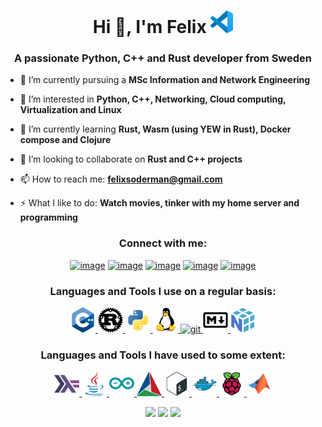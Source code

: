<h1 align="center">Hi 👋, I'm Felix <img src="https://raw.githubusercontent.com/devicons/devicon/master/icons/vscode/vscode-original.svg" width="36px" height="36px" alt="VSCode"></h1>
<h3 align="center">A passionate Python, C++ and Rust developer from Sweden</h3>

- 🔭 I’m currently pursuing a **MSc Information and Network Engineering**

- 👀 I’m interested in **Python, C++, Networking, Cloud computing, Virtualization and Linux**

- 🌱 I’m currently learning **Rust, Wasm (using YEW in Rust), Docker compose and Clojure**

- 👯 I’m looking to collaborate on **Rust and C++ projects**

- 📫 How to reach me: **felixsoderman@gmail.com**

- ⚡ What I like to do: **Watch movies, tinker with my home server and programming**

<h3 align="center">Connect with me:</h3>
<div align="center">
  
[![image](https://img.shields.io/badge/Gmail-D14836?style=for-the-badge&logo=gmail&logoColor=white)](mailto:felixsoderman@gmail.com)
[![image](https://img.shields.io/badge/LinkedIn-0077B5?style=for-the-badge&logo=linkedin&logoColor=white)](https://www.linkedin.com/in/felixsoderman/)
[![image](https://img.shields.io/badge/Instagram-E4405F?style=for-the-badge&logo=instagram&logoColor=white)](https://www.instagram.com/felixcool200/)
[![image](https://img.shields.io/badge/Twitter-1DA1F2?style=for-the-badge&logo=twitter&logoColor=white)](https://twitter.com/felixcool200)
[![image](https://img.shields.io/badge/Discord-%235865F2.svg?style=for-the-badge&logo=discord&logoColor=white)](https://discordapp.com/users/231703062165585921)

</div>

<h3 align="center">Languages and Tools I use on a regular basis:</h3>

<p align="center"> 
  <a href="https://en.cppreference.com/w/" target="_blank"> 
    <img src="https://raw.githubusercontent.com/devicons/devicon/master/icons/cplusplus/cplusplus-original.svg" alt="cpp" width="40" height="40"/> 
  </a>
  <a href="https://www.rust-lang.org/" target="_blank"> 
    <img src="https://raw.githubusercontent.com/devicons/devicon/master/icons/rust/rust-plain.svg" alt="rust" width="40" height="40"/> 
  </a> 
  <a href="https://www.python.org" target="_blank"> 
    <img src="https://raw.githubusercontent.com/devicons/devicon/master/icons/python/python-original.svg" alt="python" width="40" height="40"/> 
  </a>  
  <a href="https://www.linux.org/" target="_blank"> 
    <img src="https://raw.githubusercontent.com/devicons/devicon/master/icons/linux/linux-original.svg" alt="linux" width="40" height="40"/> 
  </a> 
  <a href="https://git-scm.com/" target="_blank"> 
    <img src="https://www.vectorlogo.zone/logos/git-scm/git-scm-icon.svg" alt="git" width="40" height="40"/> 
  </a>
  <a href="https://www.markdownguide.org/" target="_blank"> 
    <img src="https://raw.githubusercontent.com/devicons/devicon/master/icons/markdown/markdown-original.svg" alt="markdown" width="40" height="40"/> 
  </a>
  <a href="https://numpy.org/" target="_blank"> 
    <img src="https://raw.githubusercontent.com/devicons/devicon/master/icons/numpy/numpy-original.svg" alt="numpy" width="40" height="40"/> 
  </a>
</p>


<h3 align="center">Languages and Tools I have used to some extent:</h3>

<p align="center"> 
  <a href="https://www.haskell.org/" target="_blank"> 
    <img src="https://raw.githubusercontent.com/devicons/devicon/master/icons/haskell/haskell-original.svg" alt="haskell" width="40" height="40"/> 
  </a>
  <a href="https://www.java.com/" target="_blank"> 
    <img src="https://raw.githubusercontent.com/devicons/devicon/master/icons/java/java-original.svg" alt="java" width="40" height="40"/> 
  </a>
  <a href="https://www.arduino.cc/" target="_blank"> 
    <img src="https://raw.githubusercontent.com/devicons/devicon/master/icons/arduino/arduino-original.svg" alt="arduino" width="40" height="40"/> 
  </a>
  <a href="https://cmake.org/" target="_blank"> 
    <img src="https://raw.githubusercontent.com/devicons/devicon/master/icons/cmake/cmake-original.svg" alt="cmake" width="40" height="40"/> 
  </a>
  <a href="https://www.gnu.org/software/bash/" target="_blank"> 
    <img src="https://raw.githubusercontent.com/devicons/devicon/master/icons/bash/bash-original.svg" alt="bash" width="40" height="40"/> 
  </a>
  <a href="https://www.docker.com/" target="_blank"> 
    <img src="https://raw.githubusercontent.com/devicons/devicon/master/icons/docker/docker-original.svg" alt="docker" width="40" height="40"/> 
  </a>
  <a href="https://www.raspberrypi.com/" target="_blank"> 
    <img src="https://raw.githubusercontent.com/devicons/devicon/master/icons/raspberrypi/raspberrypi-original.svg" alt="rpi" width="40" height="40"/> 
  </a>
  <a href="https://se.mathworks.com/products/matlab.html" target="_blank"> 
    <img src="https://raw.githubusercontent.com/devicons/devicon/master/icons/matlab/matlab-original.svg" alt="matlab" width="40" height="40"/> 
  </a>
  <!--<a href="" target="_blank"> 
    <img src="" alt="" width="40" height="40"/> 
  </a>-->
</p>

<p align= "center">
  <img height= "150" src="https://github-readme-stats.vercel.app/api?username=felixcool200" />
  <img height= "150" src="https://github-readme-stats.vercel.app/api?username=felixcool200&theme=react&show_icons=true&include_all_commits=true" />
  <img height= "150" src="https://github-readme-stats.vercel.app/api/top-langs/?username=felixcool200&theme=react&layout=compact" />
</p>

<!---
felixcool200/felixcool200 is a ✨ special ✨ repository because its `README.md` (this file) appears on your GitHub profile.
You can click the Preview link to take a look at your changes.
--->
